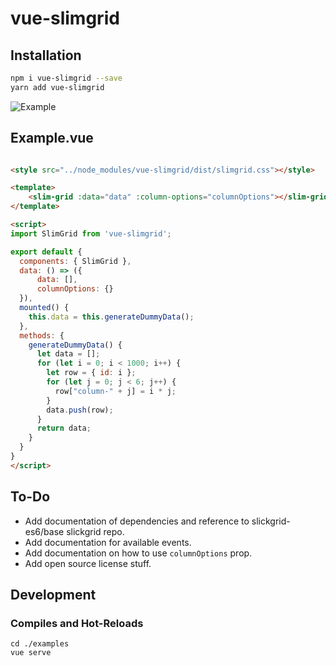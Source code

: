 # vue-slimgrid

## Installation
```sh
npm i vue-slimgrid --save
yarn add vue-slimgrid
```

![Example](https://github.com/rob-white/vue-slimgrid/blob/master/doc/example.png?raw=true)

## Example.vue
```html

<style src="../node_modules/vue-slimgrid/dist/slimgrid.css"></style>

<template>
    <slim-grid :data="data" :column-options="columnOptions"></slim-grid>
</template>

<script>
import SlimGrid from 'vue-slimgrid';

export default {
  components: { SlimGrid },
  data: () => ({
      data: [],
      columnOptions: {}
  }),
  mounted() {
    this.data = this.generateDummyData();
  },
  methods: {
    generateDummyData() {
      let data = [];
      for (let i = 0; i < 1000; i++) {
        let row = { id: i };
        for (let j = 0; j < 6; j++) {
          row["column-" + j] = i * j;
        }
        data.push(row);
      }
      return data;
    }
  }
}
</script>

```

## To-Do
- Add documentation of dependencies and reference to slickgrid-es6/base slickgrid repo.
- Add documentation for available events.
- Add documentation on how to use ```columnOptions``` prop.
- Add open source license stuff.

## Development

### Compiles and Hot-Reloads
```
cd ./examples
vue serve
```

